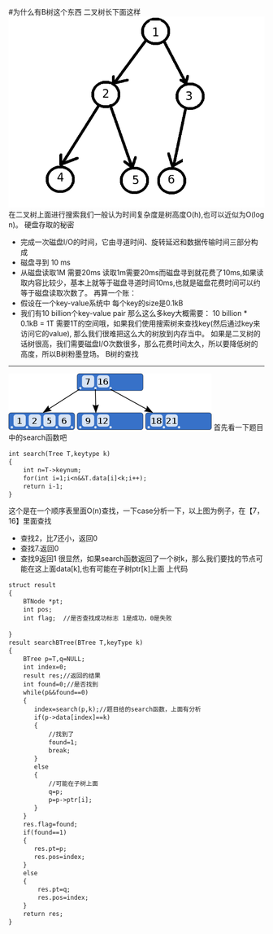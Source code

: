 #为什么有B树这个东西
二叉树长下面这样
<img src='https://github.com/wangqifan/bitcs/blob/master/2015/img/db63db410d77f6e6c1fbb3726baee958.png'>
在二叉树上面进行搜索我们一般认为时间复杂度是树高度O(h),也可以近似为O(log n)。
硬盘存取的秘密

 * 完成一次磁盘I/O的时间，它由寻道时间、旋转延迟和数据传输时间三部分构成
 * 磁盘寻到 10 ms
 * 从磁盘读取1M 需要20ms
读取1m需要20ms而磁盘寻到就花费了10ms,如果读取内容比较少，基本上就等于磁盘寻道时间10ms,也就是磁盘花费时间可以约等于磁盘读取次数了。
再算一个账：
* 假设在一个key-value系统中 每个key的size是0.1kB
* 我们有10 billion个key-value pair
那么这么多key大概需要： 10 billion * 0.1kB = 1T  需要1T的空间哦，如果我们使用搜索树来查找key(然后通过key来访问它的value),
那么我们很难把这么大的树放到内存当中。
如果是二叉树的话树很高，我们需要磁盘I/O次数很多，那么花费时间太久，所以要降低树的高度，所以B树粉墨登场。
B树的查找
----
<img src='https://github.com/wangqifan/bitcs/blob/master/2015/img/400px-B-tree.svg.png'>
首先看一下题目中的search函数吧

~~~
int search(Tree T,keytype k)
{
    int n=T->keynum;
    for(int i=1;i<n&&T.data[i]<k;i++);
    return i-1;
}
~~~
这个是在一个顺序表里面O(n)查找，一下case分析一下，以上图为例子，在【7，16】里面查找
* 查找2，比7还小，返回0
* 查找7.返回0
* 查找9返回1
很显然，如果search函数返回了一个树k，那么我们要找的节点可能在这上面data[k],也有可能在子树ptr[k]上面
上代码
~~~
struct result
{
    BTNode *pt;
    int pos;
    int flag;  //是否查找成功标志 1是成功，0是失败
    
}
result searchBTree(BTree T,keyType k)
{
    BTree p=T,q=NULL;
    int index=0;
    result res;//返回的结果
    int found=0;//是否找到
    while(p&&found==0)
    {
       index=search(p,k);//题目给的search函数，上面有分析
       if(p->data[index]==k)
       {
           //找到了
           found=1;
           break;
       }
       else
       {
           //可能在子树上面
           q=p;
           p=p->ptr[i];
       }
    }
    res.flag=found;
    if(found==1)
    {
       res.pt=p;
       res.pos=index;
    }
    else
    {
        res.pt=q;
        res.pos=index;
    }
    return res;
}
~~~
